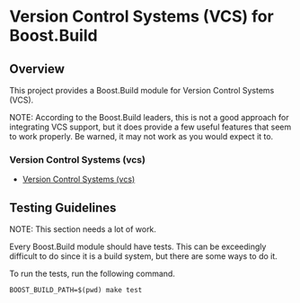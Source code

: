 <!-- Copyright 2019 Thomas Brown -->
<!-- Distributed under the Boost Software License, Version 1.0. (See -->
<!-- accompanying file LICENSE_1_0.txt or copy at -->
<!-- http://www.boost.org/LICENSE_1_0.txt) -->

# Version Control Systems (VCS) for Boost.Build

## Overview

This project provides a Boost.Build module for Version Control Systems
(VCS).

NOTE: According to the Boost.Build leaders, this is not a good
approach for integrating VCS support, but it does provide a few useful
features that seem to work properly.  Be warned, it may not work as
you would expect it to.

### Version Control Systems (vcs)

* [Version Control Systems (vcs)](vcs.adoc)

## Testing Guidelines

NOTE: This section needs a lot of work.

Every Boost.Build module should have tests.  This can be exceedingly
difficult to do since it is a build system, but there are some ways to
do it.

To run the tests, run the following command.

``` shell
BOOST_BUILD_PATH=$(pwd) make test
```
